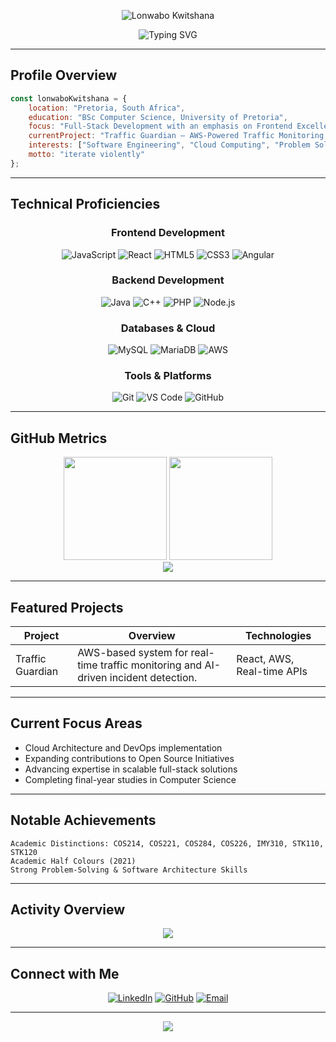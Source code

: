 
<p align="center">
  <img src="lonwabologo.gif" alt="Lonwabo Kwitshana" />
</p>


<div align="center">
  <img src="https://readme-typing-svg.herokuapp.com?font=Fira+Code&size=30&duration=3000&pause=1000&color=36BCF7&center=true&vCenter=true&width=600&lines=Full-Stack+Developer;Frontend+Specialist" alt="Typing SVG" />
</div>

---

## Profile Overview

```javascript
const lonwaboKwitshana = {
    location: "Pretoria, South Africa",
    education: "BSc Computer Science, University of Pretoria",
    focus: "Full-Stack Development with an emphasis on Frontend Excellence",
    currentProject: "Traffic Guardian – AWS-Powered Traffic Monitoring System",
    interests: ["Software Engineering", "Cloud Computing", "Problem Solving"],
    motto: "iterate violently"
};
```

---

## Technical Proficiencies

<div align="center">

### Frontend Development

![JavaScript](https://img.shields.io/badge/JavaScript-F7DF1E?style=for-the-badge\&logo=javascript\&logoColor=black)
![React](https://img.shields.io/badge/React-20232A?style=for-the-badge\&logo=react\&logoColor=61DAFB)
![HTML5](https://img.shields.io/badge/HTML5-E34F26?style=for-the-badge\&logo=html5\&logoColor=white)
![CSS3](https://img.shields.io/badge/CSS3-1572B6?style=for-the-badge\&logo=css3\&logoColor=white)
![Angular](https://img.shields.io/badge/Angular-DD0031?style=for-the-badge\&logo=angular\&logoColor=white)

### Backend Development

![Java](https://img.shields.io/badge/Java-ED8B00?style=for-the-badge\&logo=java\&logoColor=white)
![C++](https://img.shields.io/badge/C++-00599C?style=for-the-badge\&logo=c%2B%2B\&logoColor=white)
![PHP](https://img.shields.io/badge/PHP-777BB4?style=for-the-badge\&logo=php\&logoColor=white)
![Node.js](https://img.shields.io/badge/Node.js-43853D?style=for-the-badge\&logo=node.js\&logoColor=white)


### Databases & Cloud

![MySQL](https://img.shields.io/badge/MySQL-4479A1?style=for-the-badge\&logo=mysql\&logoColor=white)
![MariaDB](https://img.shields.io/badge/MariaDB-003545?style=for-the-badge\&logo=mariadb\&logoColor=white)
![AWS](https://img.shields.io/badge/AWS-232F3E?style=for-the-badge\&logo=amazon-aws\&logoColor=white)

### Tools & Platforms

![Git](https://img.shields.io/badge/Git-F05032?style=for-the-badge\&logo=git\&logoColor=white)
![VS Code](https://img.shields.io/badge/VS_Code-007ACC?style=for-the-badge\&logo=visual%20studio%20code\&logoColor=white)
![GitHub](https://img.shields.io/badge/GitHub-100000?style=for-the-badge\&logo=github\&logoColor=white)

</div>

---

## GitHub Metrics

<div align="center">
  <img src="https://github-readme-stats.vercel.app/api?username=7onwabo&show_icons=true&theme=tokyonight&count_private=true&hide_border=true&bg_color=0d1117" height="165" />
  <img src="https://github-readme-stats.vercel.app/api/top-langs/?username=7onwabo&layout=compact&theme=tokyonight&hide_border=true&bg_color=0d1117" height="165" />
</div>  

<div align="center">
  <img src="https://github-readme-streak-stats.herokuapp.com/?user=7onwabo&theme=tokyonight&hide_border=true&background=0d1117" />
</div>  

---

## Featured Projects

<div align="center">

| Project           | Overview                                                                            | Technologies                        |
| ----------------- | ----------------------------------------------------------------------------------- | ----------------------------------- |
| Traffic Guardian  | AWS-based system for real-time traffic monitoring and AI-driven incident detection. | React, AWS, Real-time APIs          |

</div>

---

## Current Focus Areas

* Cloud Architecture and DevOps implementation
* Expanding contributions to Open Source Initiatives
* Advancing expertise in scalable full-stack solutions
* Completing final-year studies in Computer Science

---

## Notable Achievements

```
Academic Distinctions: COS214, COS221, COS284, COS226, IMY310, STK110, STK120  
Academic Half Colours (2021)  
Strong Problem-Solving & Software Architecture Skills  
```

---

## Activity Overview

<div align="center">
  <img src="https://github-readme-activity-graph.vercel.app/graph?username=7onwabo&theme=tokyo-night&hide_border=true&bg_color=0d1117" />
</div>

---

## Connect with Me

<div align="center">

[![LinkedIn](https://img.shields.io/badge/LinkedIn-0077B5?style=for-the-badge\&logo=linkedin\&logoColor=white)](https://linkedin.com/in/lonwabo-kwitshana)
[![GitHub](https://img.shields.io/badge/GitHub-100000?style=for-the-badge\&logo=github\&logoColor=white)](https://github.com/7onwabo)
[![Email](https://img.shields.io/badge/Email-D14836?style=for-the-badge\&logo=gmail\&logoColor=white)](mailto:lonwabo.kwitshana@gmail.com)

</div>

---

<div align="center">
  <img src="https://komarev.com/ghpvc/?username=7onwabo&style=for-the-badge&color=36BCF7" />
</div>  


 


